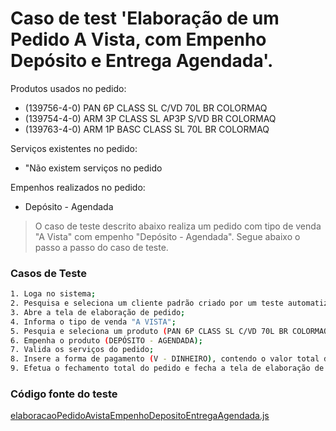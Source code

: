 # Caso de test 'Elaboração de um Pedido A Vista, com Empenho Depósito e Entrega Agendada'.
Produtos usados no pedido:

  - (139756-4-0) PAN 6P CLASS SL C/VD 70L BR COLORMAQ
  - (139754-4-0) ARM 3P CLASS SL AP3P S/VD BR COLORMAQ
  - (139763-4-0) ARM 1P BASC CLASS SL 70L BR COLORMAQ

Serviços existentes no pedido:

  - "Não existem serviços no pedido

Empenhos realizados no pedido:

  - Depósito - Agendada

> O caso de teste descrito abaixo realiza um pedido com tipo de venda "A Vista" com empenho "Depósito - Agendada". Segue abaixo o passo a passo do caso de teste.

### Casos de Teste
```sh
1. Loga no sistema;
2. Pesquisa e seleciona um cliente padrão criado por um teste automatizado;
3. Abre a tela de elaboração de pedido;
4. Informa o tipo de venda "A VISTA";
5. Pesquia e seleciona um produto (PAN 6P CLASS SL C/VD 70L BR COLORMAQ);
6. Empenha o produto (DEPÓSITO - AGENDADA);
7. Valida os serviços do pedido;
8. Insere a forma de pagamento (V - DINHEIRO), contendo o valor total do pedido;
9. Efetua o fechamento total do pedido e fecha a tela de elaboração de pedido;
```
### Código fonte do teste
[elaboracaoPedidoAvistaEmpenhoDepositoEntregaAgendada.js](Testes/test/elaboracaoPedidoAvistaEmpenhoDepositoEntregaAgendada.js)